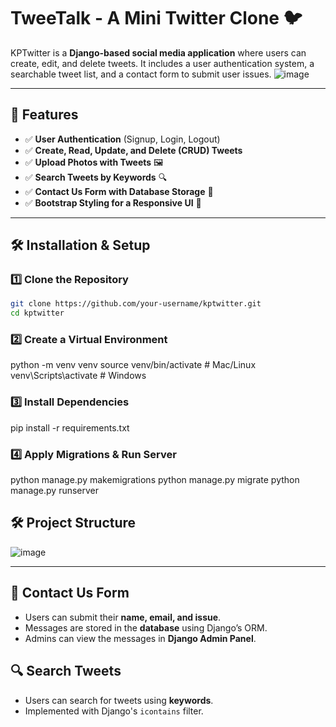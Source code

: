# TweeTalk - A Mini Twitter Clone 🐦
KPTwitter is a **Django-based social media application** where users can create, edit, and delete tweets. 
It includes a user authentication system, a searchable tweet list, and a contact form to submit user issues.
![image](https://github.com/user-attachments/assets/89eb2232-19de-43ab-8d01-d8d4f54229cb)

---

## 🚀 Features
- ✅ **User Authentication** (Signup, Login, Logout)
- ✅ **Create, Read, Update, and Delete (CRUD) Tweets**
- ✅ **Upload Photos with Tweets** 🖼️
- ✅ **Search Tweets by Keywords** 🔍
- ✅ **Contact Us Form with Database Storage** 📩
- ✅ **Bootstrap Styling for a Responsive UI** 🎨

---

## 🛠️ Installation & Setup

### **1️⃣ Clone the Repository**
```bash
git clone https://github.com/your-username/kptwitter.git
cd kptwitter
```

### **2️⃣ Create a Virtual Environment**
python -m venv venv
source venv/bin/activate  # Mac/Linux
venv\Scripts\activate  # Windows


### **3️⃣ Install Dependencies**

pip install -r requirements.txt


### **4️⃣ Apply Migrations & Run Server**

python manage.py makemigrations
python manage.py migrate
python manage.py runserver

## 🛠️ Project Structure
![image](https://github.com/user-attachments/assets/34229a25-8dbb-4652-9e81-a0c21b1c4505)


---

## 📧 Contact Us Form
- Users can submit their **name, email, and issue**.
- Messages are stored in the **database** using Django’s ORM.
- Admins can view the messages in **Django Admin Panel**.

## 🔍 Search Tweets
- Users can search for tweets using **keywords**.
- Implemented with Django's `icontains` filter.


